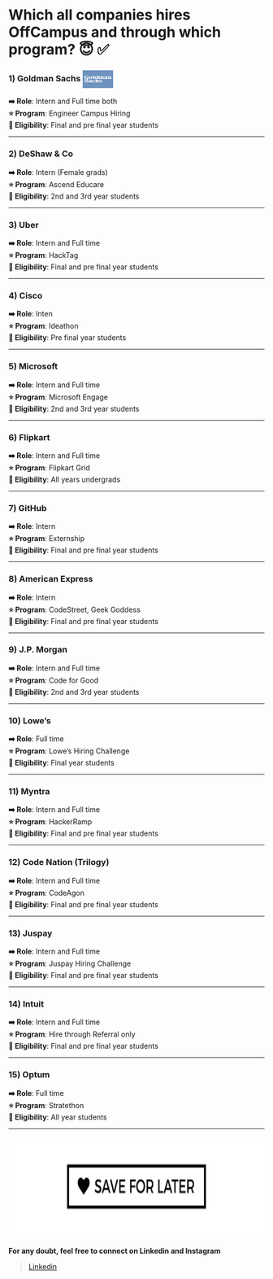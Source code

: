 # Which all companies hires OffCampus and through which program? 😇 ✅

### 1) Goldman Sachs <img src="/assets/images/wtc1.png" width="60" height="35" align="center">
**➡️ Role**: Intern and Full time both \
**⭐️ Program**: Engineer Campus Hiring \
**🎯 Eligibility**: Final and pre final year students 

---

### 2) DeShaw & Co
**➡️ Role**: Intern (Female grads) \
**⭐️ Program**: Ascend Educare \
**🎯 Eligibility**: 2nd and 3rd year students 

---

### 3) Uber 
**➡️ Role**: Intern and Full time \
**⭐️ Program**: HackTag \
**🎯 Eligibility**: Final and pre final year students 

---

### 4) Cisco
**➡️ Role**: Inten \
**⭐️ Program**: Ideathon \
**🎯 Eligibility**: Pre final year students 

---

### 5) Microsoft
**➡️ Role**: Intern and Full time \
**⭐️ Program**: Microsoft Engage \
**🎯 Eligibility**: 2nd and 3rd year students

---

### 6) Flipkart
**➡️ Role**: Intern and Full time \
**⭐️ Program**: Flipkart Grid \
**🎯 Eligibility**: All years undergrads

---

### 7) GitHub
**➡️ Role**: Intern \
**⭐️ Program**: Externship \
**🎯 Eligibility**: Final and pre final year students 

---

### 8) American Express 
**➡️ Role**: Intern \
**⭐️ Program**: CodeStreet, Geek Goddess \
**🎯 Eligibility**: Final and pre final year students 

---

### 9) J.P. Morgan
**➡️ Role**: Intern and Full time \
**⭐️ Program**: Code for Good \
**🎯 Eligibility**: 2nd and 3rd year students 

---

### 10) Lowe’s 
**➡️ Role**: Full time \
**⭐️ Program**: Lowe’s Hiring Challenge \
**🎯 Eligibility**: Final year students 

---

### 11) Myntra 
**➡️ Role**: Intern and Full time \
**⭐️ Program**: HackerRamp \
**🎯 Eligibility**: Final and pre final year students 

---

### 12) Code Nation (Trilogy)
**➡️ Role**: Intern and Full time \
**⭐️ Program**: CodeAgon \
**🎯 Eligibility**: Final and pre final year students 

---

### 13) Juspay 
**➡️ Role**: Intern and Full time \
**⭐️ Program**: Juspay Hiring Challenge \
**🎯 Eligibility**: Final and pre final year students 

---

### 14) Intuit 
**➡️ Role**: Intern and Full time \
**⭐️ Program**: Hire through Referral only \
**🎯 Eligibility**: Final and pre final year students 

---

### 15) Optum
**➡️ Role**: Full time \
**⭐️ Program**: Stratethon  \
**🎯 Eligibility**: All year students 

---

<img src="/assets/images/save.png" width="600" height="200">

**For any doubt, feel free to connect on Linkedin and Instagram**

> [Linkedin](https://www.linkedin.com/in/iamtapishrawatdotcom/) 


